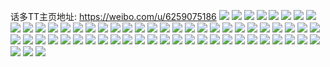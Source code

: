 话多TT主页地址: https://weibo.com/u/6259075186 
![](https://wx4.sinaimg.cn/mw2000/006PArnAly1h8xjqpn2wxj30u014079h.jpg) 
![](https://wx4.sinaimg.cn/mw2000/006PArnAly1h8r0qdsprzj30u0140n39.jpg) 
![](https://wx4.sinaimg.cn/mw2000/006PArnAly1h8r0qehd1cj30u0140tfy.jpg) 
![](https://wx4.sinaimg.cn/mw2000/006PArnAly1h8r0qe4b1vj30u014011h.jpg) 
![](https://wx4.sinaimg.cn/mw2000/006PArnAly1h8otiu1a49j30u00lzn2l.jpg) 
![](https://wx4.sinaimg.cn/mw2000/006PArnAly1h8kvsipihhj30u0140jxk.jpg) 
![](https://wx4.sinaimg.cn/mw2000/006PArnAly1h8kwj2h8d3j30u10u07bh.jpg) 
![](https://wx4.sinaimg.cn/mw2000/006PArnAly1h8g60kassej31ds0n0q6f.jpg) 
![](https://wx4.sinaimg.cn/mw2000/006PArnAly1h8aw87s876j30u01404a3.jpg) 
![](https://wx4.sinaimg.cn/mw2000/006PArnAly1h8aw8859s1j31400u0jxn.jpg) 
![](https://wx4.sinaimg.cn/mw2000/006PArnAly1h8aw88m5hbj30u01407a2.jpg) 
![](https://wx4.sinaimg.cn/mw2000/006PArnAly1h7ywcn8k5ej31400u0dmh.jpg) 
![](https://wx4.sinaimg.cn/mw2000/006PArnAly1h7vh0mr0bjj30u00u0gon.jpg) 
![](https://wx4.sinaimg.cn/mw2000/006PArnAly1h7vh0o89btj30u013zdpj.jpg) 
![](https://wx4.sinaimg.cn/mw2000/006PArnAly1h7qpdw8vfpj30u10u0k04.jpg) 
![](https://wx4.sinaimg.cn/mw2000/006PArnAly1h7qpdv5y84j30u027zqit.jpg) 
![](https://wx4.sinaimg.cn/mw2000/006PArnAly1h7qpdwpamej30u013zwjr.jpg) 
![](https://wx4.sinaimg.cn/mw2000/006PArnAly1h7mepi58w3j30n00jbjtc.jpg) 
![](https://wx4.sinaimg.cn/mw2000/006PArnAly1h7e35lhrl9j30u0140gmr.jpg) 
![](https://wx4.sinaimg.cn/mw2000/006PArnAly1h7e35gjbb7j30u01qiwpz.jpg) 
![](https://wx4.sinaimg.cn/mw2000/006PArnAly1h7e35hbi3zj30u0140jy0.jpg) 
![](https://wx4.sinaimg.cn/mw2000/006PArnAly1h7e35i094ij30u0140dmk.jpg) 
![](https://wx4.sinaimg.cn/mw2000/006PArnAly1h7e35nw3uqj30u0140aif.jpg) 
![](https://wx4.sinaimg.cn/mw2000/006PArnAly1h7e35iwfdtj30u0140jt3.jpg) 
![](https://wx4.sinaimg.cn/mw2000/006PArnAly1h7e35k3zi9j30u0140gmr.jpg) 
![](https://wx4.sinaimg.cn/mw2000/006PArnAly1h7e35mivj1j30u00u0abq.jpg) 
![](https://wx4.sinaimg.cn/mw2000/006PArnAly1h7e35oqt4tj30u0140dh8.jpg) 
![](https://wx4.sinaimg.cn/mw2000/006PArnAly1h767zgqnh5j30u0140gmh.jpg) 
![](https://wx4.sinaimg.cn/mw2000/006PArnAly1h767zhys6cj30u0140406.jpg) 
![](https://wx4.sinaimg.cn/mw2000/006PArnAly1h767zisnz8j30u0140jy8.jpg) 
![](https://wx4.sinaimg.cn/mw2000/006PArnAgy1h6y87yuk2uj30u0190n3x.jpg) 
![](https://wx4.sinaimg.cn/mw2000/006PArnAgy1h6y87xyj6yj31900u00w0.jpg) 
![](https://wx4.sinaimg.cn/mw2000/006PArnAgy1h6y88010nkj30u0140dwe.jpg) 
![](https://wx4.sinaimg.cn/mw2000/006PArnAgy1h6y881sy9rj30u0140tf5.jpg) 
![](https://wx4.sinaimg.cn/mw2000/006PArnAgy1h6y885g88ej30mz15tmzp.jpg) 
![](https://wx4.sinaimg.cn/mw2000/006PArnAgy1h6y886xpy8j30u01da0x4.jpg) 
![](https://wx4.sinaimg.cn/mw2000/006PArnAly1h6vgqbzvatj30u10u0dhj.jpg) 
![](https://wx4.sinaimg.cn/mw2000/006PArnAly1h6vgqclvfhj30u01400uq.jpg) 
![](https://wx4.sinaimg.cn/mw2000/006PArnAly1h6vgqe6ivvj314p0rz3zk.jpg) 
![](https://wx4.sinaimg.cn/mw2000/006PArnAly1h6r2z5su73j30u00xcaev.jpg) 
![](https://wx4.sinaimg.cn/mw2000/006PArnAly1h6r2yxui2gj30u00u0777.jpg) 
![](https://wx4.sinaimg.cn/mw2000/006PArnAgy1h6bwir19zpj31ds0n0aff.jpg) 
![](https://wx4.sinaimg.cn/mw2000/006PArnAgy1h6bwiur1egj30u00xjgnb.jpg) 
![](https://wx4.sinaimg.cn/mw2000/006PArnAgy1h6bwirmf47j30u015iaeo.jpg) 
![](https://wx4.sinaimg.cn/mw2000/006PArnAgy1h6bwisadhzj31400u0gs5.jpg) 
![](https://wx4.sinaimg.cn/mw2000/006PArnAgy1h6bwitb23yj30u0140ab0.jpg) 
![](https://wx4.sinaimg.cn/mw2000/006PArnAgy1h6bwiozq7jj30u00u0dke.jpg) 
![](https://wx4.sinaimg.cn/mw2000/006PArnAgy1h6bwisr4itj30u0140dge.jpg) 
![](https://wx4.sinaimg.cn/mw2000/006PArnAgy1h6bwivh2z4j30u02gtadg.jpg) 
![](https://wx4.sinaimg.cn/mw2000/006PArnAly1h62hsaasirj30u03yhayi.jpg) 
![](https://wx4.sinaimg.cn/mw2000/006PArnAly1h62hs7x6vpj30u05yt4qp.jpg) 
![](https://wx4.sinaimg.cn/mw2000/006PArnAly1h62hsdfaq9j30u04m0qjw.jpg) 
![](https://wx4.sinaimg.cn/mw2000/006PArnAly1h62hsgrzxaj30u05aab29.jpg) 
![](https://wx4.sinaimg.cn/mw2000/006PArnAly1h62hskbfa4j30u04ih7ir.jpg) 
![](https://wx4.sinaimg.cn/mw2000/006PArnAly1h62hsqs41vj30u045faib.jpg) 
![](https://wx4.sinaimg.cn/mw2000/006PArnAly1h4b2n4gtfqj30u011idk3.jpg) 
![](https://wx4.sinaimg.cn/mw2000/006PArnAly1h4b2n339gij30u011in6q.jpg) 
![](https://wx4.sinaimg.cn/mw2000/006PArnAly1h4b2n4t29jj30sg0frgo2.jpg) 
![](https://wx4.sinaimg.cn/mw2000/006PArnAly1h3qefme7vbj32c02c0qv8.jpg) 
![](https://wx4.sinaimg.cn/mw2000/006PArnAly1h3qefnqfxzj32bc3347wi.jpg) 
![](https://wx4.sinaimg.cn/mw2000/006PArnAly1h3qefjf12lj32bc3344qr.jpg) 
